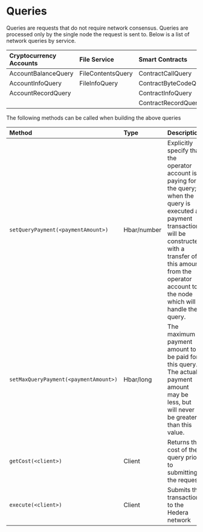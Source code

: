 # Queries

Queries are requests that do not require network consensus. Queries are processed only by the single node the request is sent to. Below is a list of network queries by service.

| Cryptocurrency Accounts | File Service | Smart Contracts |
| :--- | :--- | :--- |
| AccountBalanceQuery | FileContentsQuery | ContractCallQuery |
| AccountInfoQuery | FileInfoQuery | ContractByteCodeQuery |
| AccountRecordQuery |  | ContractInfoQuery |
|  |  | ContractRecordQuery |

The following methods can be called when building the above queries

| Method | Type | Description |
| :--- | :--- | :--- |
| `setQueryPayment(<paymentAmount>)` | Hbar/number | Explicitly specify that the operator account is paying for the query; when the query is executed a payment transaction will be constructed with a transfer of this amount from the operator account to the node which will handle the query. |
| `setMaxQueryPayment(<paymentAmount>)` | Hbar/long | The maximum payment amount to be paid for this query. The actual payment amount may be less, but will never be greater than this value. |
| `getCost(<client>)` | Client | Returns the cost of the query prior to submitting the request |
| `execute(<client>)` | Client | Submits the transaction to the Hedera network |

